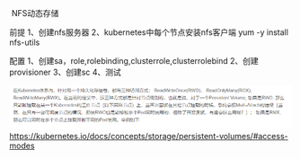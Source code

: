 ​         NFS动态存储

前提
1、创建nfs服务器
2、kubernetes中每个节点安装nfs客户端
    yum -y install nfs-utils

配置
1、创建sa，role,rolebinding,clusterrole,clusterrolebind
2、创建provisioner
3、创建sc
4、测试


![file://c:\users\baoyon~1\appdata\local\temp\tmpvkyh4o\1.png](存储.assets/1.png)
https://kubernetes.io/docs/concepts/storage/persistent-volumes/#access-modes
